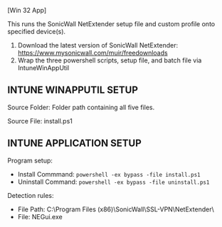 [Win 32 App]

This runs the SonicWall NetExtender setup file and custom profile onto specified device(s).  
1. Download the latest version of SonicWall NetExtender: https://www.mysonicwall.com/muir/freedownloads
2. Wrap the three powershell scripts, setup file, and batch file via IntuneWinAppUtil

**INTUNE WINAPPUTIL SETUP**
---------------------
Source Folder: Folder path containing all five files. 

Source File: install.ps1

**INTUNE APPLICATION SETUP**
----------------------------
Program setup:
- Install Commmand: ```powershell -ex bypass -file install.ps1```
- Uninstall Command: ```powershell -ex bypass -file uninstall.ps1```

Detection rules:
- File Path: C:\Program Files (x86)\SonicWall\SSL-VPN\NetExtender\
- File: NEGui.exe